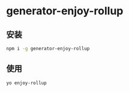 #  generator-enjoy-rollup

## 安装

``` bash
npm i -g generator-enjoy-rollup
```

## 使用

```
yo enjoy-rollup
```